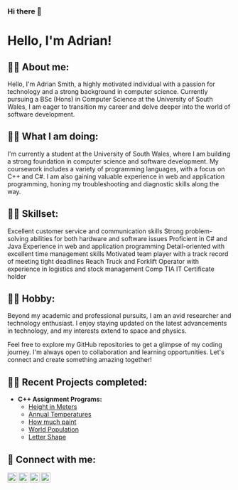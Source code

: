 ### Hi there 👋

<h1>Hello, I'm Adrian! </h1>

<h2>👨‍💻 About me:</h2>
<p>
Hello, I'm Adrian Smith, a highly motivated individual with a passion for technology and a strong background in computer science. Currently pursuing a BSc (Hons) in Computer Science at the University of South Wales, I am eager to transition my career and delve deeper into the world of software development.
</p>

<h2>👨‍💻 What I am doing:</h2>
<p>
I'm currently a student at the University of South Wales, where I am building a strong foundation in computer science and software development. My coursework includes a variety of programming languages, with a focus on C++ and C#. I am also gaining valuable experience in web and application programming, honing my troubleshooting and diagnostic skills along the way.
</p>
<h2>👨‍💻 Skillset:</h2>
<p>
Excellent customer service and communication skills
Strong problem-solving abilities for both hardware and software issues
Proficient in C# and Java
Experience in web and application programming
Detail-oriented with excellent time management skills
Motivated team player with a track record of meeting tight deadlines
Reach Truck and Forklift Operator with experience in logistics and stock management
Comp TIA IT Certificate holder
</p>
<h2>👨‍💻 Hobby:</h2>
<p>
Beyond my academic and professional pursuits, I am an avid researcher and technology enthusiast. I enjoy staying updated on the latest advancements in technology, and my interests extend to space and physics.

Feel free to explore my GitHub repositories to get a glimpse of my coding journey. I'm always open to collaboration and learning opportunities. Let's connect and create something amazing together!
</p>
<h2>👨‍💻 Recent Projects completed:</h2>

- <b>C++ Assignment Programs: </b>
  - [Height in Meters](https://github.com/adismith2023/Height-in-Meters)
  - [Annual Temperatures](https://github.com/adismith2023/Annual-High-Temperatures)
  - [How much paint](https://github.com/adismith2023/How-much-paint)
  - [World Population](https://github.com/adismith2023/World-Population)
  - [Letter Shape](https://github.com/adismith2023/Letter-Shape)

<h2> 🤳 Connect with me:</h2>

[<img align="left" alt="JoshMadakor | YouTube" width="22px" src="https://cdn.jsdelivr.net/npm/simple-icons@v3/icons/youtube.svg" />][youtube]
[<img align="left" alt="JoshMadakor | Twitter" width="22px" src="https://cdn.jsdelivr.net/npm/simple-icons@v3/icons/twitter.svg" />][twitter]
[<img align="left" alt="JoshMadakor | LinkedIn" width="22px" src="https://cdn.jsdelivr.net/npm/simple-icons@v3/icons/linkedin.svg" />][linkedin]
[<img align="left" alt="JoshMadakor | Instagram" width="22px" src="https://cdn.jsdelivr.net/npm/simple-icons@v3/icons/instagram.svg" />][instagram]

[twitter]: https://twitter.com/joshmadakor
[youtube]: https://www.youtube.com/c/joshmadakor
[instagram]: https://www.instagram.com/joshmadakor/
[linkedin]: https://linkedin.com/in/joshmadakor


